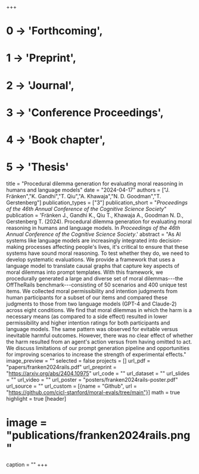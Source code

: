 +++
# 0 -> 'Forthcoming',
# 1 -> 'Preprint',
# 2 -> 'Journal',
# 3 -> 'Conference Proceedings',
# 4 -> 'Book chapter',
# 5 -> 'Thesis'

title = "Procedural dilemma generation for evaluating moral reasoning in humans and language models"
date = "2024-04-17"
authors = ["J. Fränken","K. Gandhi","T. Qiu","A. Khawaja","N. D. Goodman","T. Gerstenberg"]
publication_types = ["3"]
publication_short = "_Proceedings of the 46th Annual Conference of the Cognitive Science Society_"
publication = 'Fränken J., Gandhi K., Qiu T., Khawaja A., Goodman N. D., Gerstenberg T. (2024). Procedural dilemma generation for evaluating moral reasoning in humans and language models. In _Proceedings of the 46th Annual Conference of the Cognitive Science Society_.'
abstract = "As AI systems like language models are increasingly integrated into decision-making processes affecting people's lives, it's critical to ensure that these systems have sound moral reasoning. To test whether they do, we need to develop systematic evaluations. We provide a framework that uses a language model to translate causal graphs that capture key aspects of moral dilemmas into prompt templates. With this framework, we procedurally generated a large and diverse set of moral dilemmas---the OffTheRails benchmark---consisting of 50 scenarios and 400 unique test items. We collected moral permissibility and intention judgments from human participants for a subset of our items and compared these judgments to those from two language models (GPT-4 and Claude-2) across eight conditions. We find that moral dilemmas in which the harm is a necessary means (as compared to a side effect) resulted in lower permissibility and higher intention ratings for both participants and language models. The same pattern was observed for evitable versus inevitable harmful outcomes. However, there was no clear effect of whether the harm resulted from an agent's action versus from having omitted to act. We discuss limitations of our prompt generation pipeline and opportunities for improving scenarios to increase the strength of experimental effects."
image_preview = ""
selected = false
projects = []
url_pdf = "papers/franken2024rails.pdf"
url_preprint = "https://arxiv.org/abs/2404.10975"
url_code = ""
url_dataset = ""
url_slides = ""
url_video = ""
url_poster = "posters/franken2024rails-poster.pdf"
url_source = ""
url_custom = [{name = "Github", url = "https://github.com/cicl-stanford/moral-evals/tree/main"}]
math = true
highlight = true
[header]
# image = "publications/franken2024rails.png"
caption = ""
+++